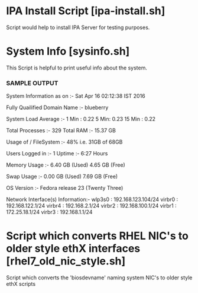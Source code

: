 # IPA Install Script [ipa-install.sh]
Script would help to install IPA Server for testing purposes.

# System Info [sysinfo.sh]
This Script is helpful to print useful info about the system.

### SAMPLE OUTPUT ###

System Information as on :- Sat Apr 16 02:12:38 IST 2016 

Fully Quailified Domain Name :- blueberry 

System Load Average :- 1 Min : 0.22	5 Min: 0.23	15 Min : 0.22 

Total Processes :- 329 	Total RAM :- 15.37 GB 

Usage of / FileSystem :- 48% i.e. 31GB of 68GB 

Users Logged in :- 1  Uptime :- 6:27 Hours 

Memory Usage :- 6.40 GB (Used) 4.65 GB (Free) 

Swap Usage :- 0.00 GB (Used) 7.69 GB (Free) 

OS Version :- Fedora release 23 (Twenty Three) 

Network Interface(s) Information:- 
wlp3s0 : 192.168.123.104/24
virbr0 : 192.168.122.1/24
virbr4 : 192.168.2.1/24
virbr2 : 192.168.100.1/24
virbr1 : 172.25.18.1/24
virbr3 : 192.168.1.1/24

# Script which converts RHEL NIC's to older style ethX interfaces [rhel7_old_nic_style.sh]

Script which converts the 'biosdevname' naming system NIC's to older style ethX scripts
